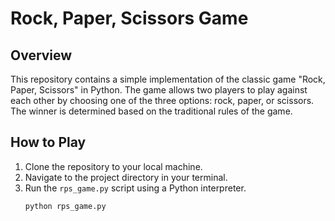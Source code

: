 # Rock, Paper, Scissors Game

## Overview
This repository contains a simple implementation of the classic game "Rock, Paper, Scissors" in Python. The game allows two players to play against each other by choosing one of the three options: rock, paper, or scissors. The winner is determined based on the traditional rules of the game.

## How to Play
1. Clone the repository to your local machine.
2. Navigate to the project directory in your terminal.
3. Run the `rps_game.py` script using a Python interpreter.
   ```bash
   python rps_game.py
